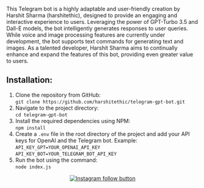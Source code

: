 <p>This Telegram bot is a highly adaptable and user-friendly creation by Harshit Sharma (harshitethic), designed to provide an engaging and interactive experience to users. Leveraging the power of GPT-Turbo 3.5 and Dall-E models, the bot intelligently generates responses to user queries. While voice and image processing features are currently under development, the bot supports text commands for generating text and images. As a talented developer, Harshit Sharma aims to continually enhance and expand the features of this bot, providing even greater value to users.</p>

## Installation:
<ol>
<li>Clone the repository from GitHub:<br><code>git clone https://github.com/harshitethic/telegram-gpt-bot.git</code></li>
<li>Navigate to the project directory:<br><code>cd telegram-gpt-bot</code></li>
<li>Install the required dependencies using NPM:<br><code>npm install</code></li>
<li>Create a <code>.env</code> file in the root directory of the project and add your API keys for OpenAI and the Telegram bot. Example:<br><code>API_KEY_GPT=YOUR_OPENAI_API_KEY</code><br>
<code>API_KEY_BOT=YOUR_TELEGRAM_BOT_API_KEY</code></li>
<li>Run the bot using the command:<br><code>node index.js</code></li>
</ol>

<div align="center">
  <a href="https://www.instagram.com/mr_saksham_malik/">
    <img src="https://img.shields.io/badge/Follow%20%40mr_saksham_malik-Follow%20on%20Instagram-833AB4?logo=instagram&style=for-the-badge" alt="Instagram follow button">
  </a>
</div>
